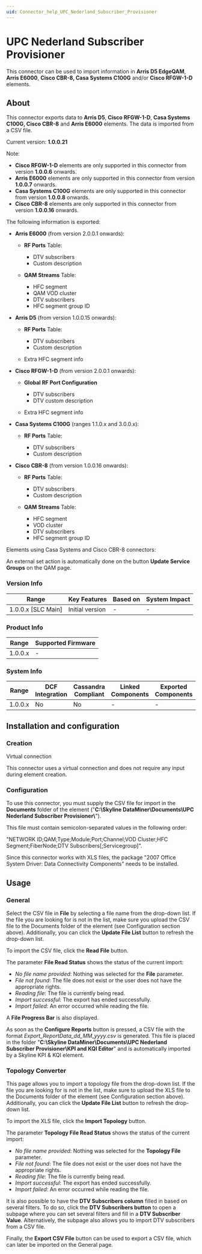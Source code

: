 ```yaml
---
uid: Connector_help_UPC_Nederland_Subscriber_Provisioner
---
```


# UPC Nederland Subscriber Provisioner

This connector can be used to import information in **Arris D5 EdgeQAM**, **Arris E6000**, **Cisco CBR-8, Casa Systems C100G** and/or **Cisco RFGW-1-D** elements.

## About

This connector exports data to **Arris D5**, **Cisco RFGW-1-D**, **Casa Systems C100G, Cisco CBR-8** and **Arris E6000** elements. The data is imported from a CSV file.

Current version: **1.0.0.21**

Note:

- **Cisco RFGW-1-D** elements are only supported in this connector from version **1.0.0.6** onwards.
- **Arris E6000** elements are only supported in this connector from version **1.0.0.7** onwards.
- **Casa Systems C100G** elements are only supported in this connector from version **1.0.0.8** onwards.
- **Cisco CBR-8** elements are only supported in this connector from version **1.0.0.16** onwards.

The following information is exported:

- **Arris E6000** (from version 2.0.0.1 onwards):

  - **RF Ports** Table:

    - DTV subscribers
    - Custom description

  - **QAM Streams** Table:

    - HFC segment
    - QAM VOD cluster
    - DTV subscribers
    - HFC segment group ID

- **Arris D5** (from version 1.0.0.15 onwards):

  - **RF Ports** Table:

    - DTV subscribers
    - Custom description

  - Extra HFC segment info

- **Cisco RFGW-1-D** (from version 2.0.0.1 onwards):

  - **Global RF Port Configuration**

    - DTV subscribers
    - DTV custom description

  - Extra HFC segment info

- **Casa Systems C100G** (ranges 1.1.0.x and 3.0.0.x):

  - **RF Ports** Table:

    - DTV subscribers
    - Custom description

- **Cisco CBR-8** (from version 1.0.0.16 onwards):

  - **RF Ports** Table:

    - DTV subscribers
    - Custom description

  - **QAM Streams** Table:

    - HFC segment
    - VOD cluster
    - DTV subscribers
    - HFC segment group ID

Elements using Casa Systems and Cisco CBR-8 connectors:

An external set action is automatically done on the button **Update Service Groups** on the QAM page.

### Version Info

| Range                | Key Features     | Based on     | System Impact     |
|----------------------|------------------|--------------|-------------------|
| 1.0.0.x [SLC Main]   | Initial version  | -            | -                 |

### Product Info

| Range     | Supported Firmware     |
|-----------|------------------------|
| 1.0.0.x   | -                      |

### System Info

| Range     | DCF Integration     | Cassandra Compliant     | Linked Components     | Exported Components     |
|-----------|---------------------|-------------------------|-----------------------|-------------------------|
| 1.0.0.x   | No                  | No                      | -                     | -                       |

## Installation and configuration

### Creation

Virtual connection

This connector uses a virtual connection and does not require any input during element creation.

### Configuration

To use this connector, you must supply the CSV file for import in the **Documents** folder of the element ("**C:\Skyline DataMiner\Documents\UPC Nederland Subscriber Provisioner\\**").

This file must contain semicolon-separated values in the following order:

"NETWORK ID;QAM;Type;Module;Port;Channel;VOD Cluster;HFC Segment;FiberNode;DTV Subscribers\[;Servicegroup\]".

Since this connector works with XLS files, the package "2007 Office System Driver: Data Connectivity Components" needs to be installed.

## Usage

### General

Select the CSV file in **File** by selecting a file name from the drop-down list. If the file you are looking for is not in the list, make sure you upload the CSV file to the Documents folder of the element (see Configuration section above).
Additionally, you can click the **Update File List** button to refresh the drop-down list.

To import the CSV file, click the **Read File** button.

The parameter **File Read Status** shows the status of the current import:

- *No file name provided*: Nothing was selected for the **File** parameter.
- *File not found*: The file does not exist or the user does not have the appropriate rights.
- *Reading file*: The file is currently being read.
- *Import successful*: The export has ended successfully.
- *Import failed*: An error occurred while reading the file.

A **File Progress Bar** is also displayed.

As soon as the **Configure Reports** button is pressed, a CSV file with the format *Export_ReportData_dd_MM_yyyy.csv* is generated.
This file is placed in the folder "**C:\Skyline DataMiner\Documents\UPC Nederland Subscriber Provisioner\KPI and KQI Editor**" and is automatically imported by a Skyline KPI & KQI element.

### Topology Converter

This page allows you to import a topology file from the drop-down list. If the file you are looking for is not in the list, make sure to upload the XLS file to the Documents folder of the element (see Configuration section above). Additionally, you can click the **Update File List** button to refresh the drop-down list.

To import the XLS file, click the **Import Topology** button.

The parameter **Topology File Read Status** shows the status of the current import:

- *No file name provided*: Nothing was selected for the **Topology File** parameter.
- *File not found*: The file does not exist or the user does not have the appropriate rights.
- *Reading file*: The file is currently being read.
- *Import successful*: The export has ended successfully.
- *Import failed*: An error occurred while reading the file.

It is also possible to have the **DTV Subscribers column** filled in based on several filters. To do so, click the **DTV Subscribers button** to open a subpage where you can set several filters and fill in a **DTV Subscriber Value**. Alternatively, the subpage also allows you to import DTV subscribers from a CSV file.

Finally, the **Export CSV File** button can be used to export a CSV file, which can later be imported on the General page.
